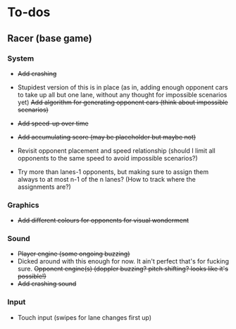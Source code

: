 # To-dos

## Racer (base game)

### System
- ~~Add crashing~~
- Stupidest version of this is in place (as in, adding enough opponent cars to take up all but one lane, without any thought for impossible scenarios yet) ~~Add algorithm for generating opponent cars (think about impossible scenarios)~~
- ~~Add speed-up over time~~
- ~~Add accumulating score (may be placeholder but maybe not)~~

- Revisit opponent placement and speed relationship (should I limit all opponents to the same speed to avoid impossible scenarios?)
- Try more than lanes-1 opponents, but making sure to assign them always to at most n-1 of the n lanes? (How to track where the assignments are?)

### Graphics
- ~~Add different colours for opponents for visual wonderment~~

### Sound
- ~~Player engine (some ongoing buzzing)~~
- Dicked around with this enough for now. It ain't perfect that's for fucking sure. ~~Opponent engine(s) (doppler buzzing? pitch shifting? looks like it's possible!)~~
- ~~Add crashing sound~~
    
### Input
- Touch input (swipes for lane changes first up)